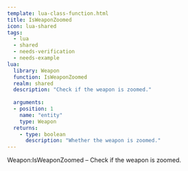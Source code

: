 ```yaml
---
template: lua-class-function.html
title: IsWeaponZoomed
icon: lua-shared
tags:
  - lua
  - shared
  - needs-verification
  - needs-example
lua:
  library: Weapon
  function: IsWeaponZoomed
  realm: shared
  description: "Check if the weapon is zoomed."
  
  arguments:
  - position: 1
    name: "entity"
    type: Weapon
  returns:
    - type: boolean
      description: "Whether the weapon is zoomed."
---
```


<div class="lua__search__keywords">
Weapon:IsWeaponZoomed &#x2013; Check if the weapon is zoomed.
</div>
